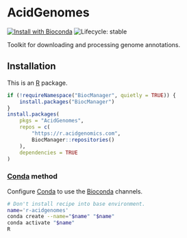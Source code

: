 # AcidGenomes

[![Install with Bioconda](https://img.shields.io/badge/install%20with-bioconda-brightgreen.svg)](http://bioconda.github.io/recipes/r-acidgenomes/README.html) ![Lifecycle: stable](https://img.shields.io/badge/lifecycle-stable-brightgreen.svg)

Toolkit for downloading and processing genome annotations.

## Installation

This is an [R][] package.

```r
if (!requireNamespace("BiocManager", quietly = TRUE)) {
    install.packages("BiocManager")
}
install.packages(
    pkgs = "AcidGenomes",
    repos = c(
        "https://r.acidgenomics.com",
        BiocManager::repositories()
    ),
    dependencies = TRUE
)
```

### [Conda][] method

Configure [Conda][] to use the [Bioconda][] channels.

```sh
# Don't install recipe into base environment.
name='r-acidgenomes'
conda create --name="$name" "$name"
conda activate "$name"
R
```

[bioconda]: https://bioconda.github.io/
[conda]: https://docs.conda.io/en/latest/
[r]: https://www.r-project.org/
